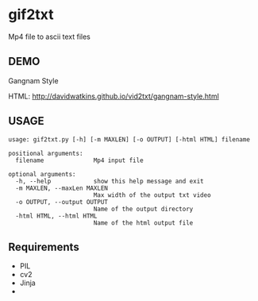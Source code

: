 gif2txt
=======

Mp4 file to ascii text files

DEMO
----

Gangnam Style

HTML: http://davidwatkins.github.io/vid2txt/gangnam-style.html

USAGE
-----

```
usage: gif2txt.py [-h] [-m MAXLEN] [-o OUTPUT] [-html HTML] filename

positional arguments:
  filename              Mp4 input file

optional arguments:
  -h, --help            show this help message and exit
  -m MAXLEN, --maxLen MAXLEN
                        Max width of the output txt video
  -o OUTPUT, --output OUTPUT
                        Name of the output directory
  -html HTML, --html HTML
                        Name of the html output file

```

Requirements
-----------

* PIL
* cv2
* Jinja
* 

